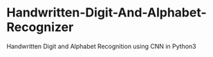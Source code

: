 # Handwritten-Digit-And-Alphabet-Recognizer
Handwritten Digit and Alphabet Recognition using CNN in Python3
